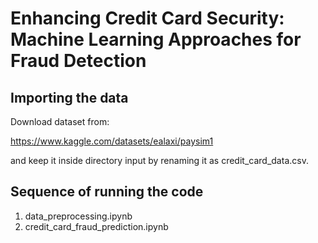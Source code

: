 # Enhancing Credit Card Security: Machine Learning Approaches for Fraud Detection

## Importing the data
Download dataset from:

https://www.kaggle.com/datasets/ealaxi/paysim1

and keep it inside directory input by renaming it as credit_card_data.csv.

## Sequence of running the code
1. data_preprocessing.ipynb
2. credit_card_fraud_prediction.ipynb



